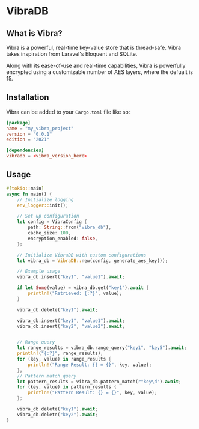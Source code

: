 # VibraDB
## What is Vibra?
Vibra is a powerful, real-time key-value store that is thread-safe. Vibra takes inspiration from Laravel's Eloquent and SQLite.

Along with its ease-of-use and real-time capabilities, Vibra is powerfully encrypted using a customizable number of AES layers, where the defualt is 15.

## Installation
Vibra can be added to your `Cargo.toml` file like so:
```toml
[package]
name = "my_vibra_project"
version = "0.0.1"
edition = "2021"

[dependencies]
vibradb = <vibra_version_here>
```

## Usage
```rs
#[tokio::main]
async fn main() {
    // Initialize logging
    env_logger::init();

    // Set up configuration
    let config = VibraConfig {
        path: String::from("vibra_db"),
        cache_size: 100,
        encryption_enabled: false,
    };

    // Initialize VibraDB with custom configurations
    let vibra_db = VibraDB::new(config, generate_aes_key());

    // Example usage
    vibra_db.insert("key1", "value1").await;

    if let Some(value) = vibra_db.get("key1").await {
        println!("Retrieved: {:?}", value);
    }

    vibra_db.delete("key1").await;

    vibra_db.insert("key1", "value1").await;
    vibra_db.insert("key2", "value2").await;


    // Range query
    let range_results = vibra_db.range_query("key1", "key5").await;
    println!("{:?}", range_results);
    for (key, value) in range_results {
        println!("Range Result: {} = {}", key, value);
    };
    // Pattern match query
    let pattern_results = vibra_db.pattern_match(r"key\d").await;
    for (key, value) in pattern_results {
        println!("Pattern Result: {} = {}", key, value);
    };

    vibra_db.delete("key1").await;
    vibra_db.delete("key2").await;
}
```
